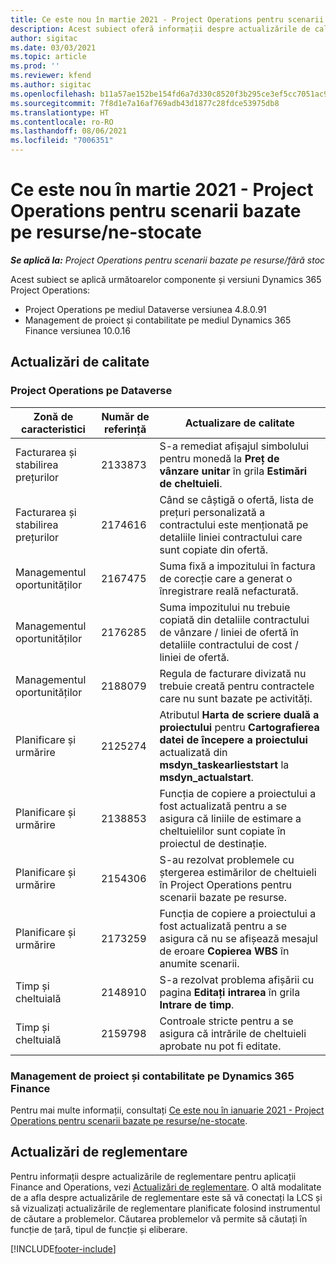 ```yaml
---
title: Ce este nou în martie 2021 - Project Operations pentru scenarii bazate pe resurse/ne-stocate
description: Acest subiect oferă informații despre actualizările de calitate disponibile în lansarea din martie 2021 a Project Operations pentru scenarii bazate pe resurse/ne-stocate.
author: sigitac
ms.date: 03/03/2021
ms.topic: article
ms.prod: ''
ms.reviewer: kfend
ms.author: sigitac
ms.openlocfilehash: b11a57ae152be154fd6a7d330c8520f3b295ce3ef5cc7051ac9b343e3bcdbe12
ms.sourcegitcommit: 7f8d1e7a16af769adb43d1877c28fdce53975db8
ms.translationtype: HT
ms.contentlocale: ro-RO
ms.lasthandoff: 08/06/2021
ms.locfileid: "7006351"
---
```

# <a name="whats-new-march-2021---project-operations-for-resourcenon-stocked-based-scenarios"></a>Ce este nou în martie 2021 - Project Operations pentru scenarii bazate pe resurse/ne-stocate

_**Se aplică la:** Project Operations pentru scenarii bazate pe resurse/fără stoc_

Acest subiect se aplică următoarelor componente și versiuni Dynamics 365 Project Operations:

- Project Operations pe mediul Dataverse versiunea 4.8.0.91 
- Management de proiect și contabilitate pe mediul Dynamics 365 Finance versiunea 10.0.16 

## <a name="quality-updates"></a>Actualizări de calitate

### <a name="project-operations-on-dataverse"></a>Project Operations pe Dataverse


| **Zonă de caracteristici** | **Număr de referință** | **Actualizare de calitate** |
| --- | --- | --- |
| Facturarea și stabilirea prețurilor | 2133873 | S-a remediat afișajul simbolului pentru monedă la **Preț de vânzare unitar** în grila **Estimări de cheltuieli**. |
| Facturarea și stabilirea prețurilor | 2174616 | Când se câștigă o ofertă, lista de prețuri personalizată a contractului este menționată pe detaliile liniei contractului care sunt copiate din ofertă. |
| Managementul oportunităților | 2167475 | Suma fixă a impozitului în factura de corecție care a generat o înregistrare reală nefacturată. |
| Managementul oportunităților | 2176285 | Suma impozitului nu trebuie copiată din detaliile contractului de vânzare / liniei de ofertă în detaliile contractului de cost / liniei de ofertă. |
| Managementul oportunităților | 2188079 | Regula de facturare divizată nu trebuie creată pentru contractele care nu sunt bazate pe activități. |
| Planificare și urmărire | 2125274 | Atributul **Harta de scriere duală a proiectului** pentru **Cartografierea datei de începere a proiectului** actualizată din **msdyn\_taskearlieststart** la **msdyn\_actualstart**. |
| Planificare și urmărire | 2138853 | Funcția de copiere a proiectului a fost actualizată pentru a se asigura că liniile de estimare a cheltuielilor sunt copiate în proiectul de destinație. |
| Planificare și urmărire | 2154306 | S-au rezolvat problemele cu ștergerea estimărilor de cheltuieli în Project Operations pentru scenarii bazate pe resurse. |
| Planificare și urmărire | 2173259 | Funcția de copiere a proiectului a fost actualizată pentru a se asigura că nu se afișează mesajul de eroare **Copierea WBS** în anumite scenarii. |
| Timp și cheltuială | 2148910 | S-a rezolvat problema afișării cu pagina **Editați intrarea** în grila **Intrare de timp**. |
| Timp și cheltuială | 2159798 | Controale stricte pentru a se asigura că intrările de cheltuieli aprobate nu pot fi editate. |

### <a name="project-management-and-accounting-on-dynamics-365-finance"></a>Management de proiect și contabilitate pe Dynamics 365 Finance

Pentru mai multe informații, consultați [Ce este nou în ianuarie 2021 - Project Operations pentru scenarii bazate pe resurse/ne-stocate](whats-new-jan-2021-resource-based.md).

## <a name="regulatory-updates"></a>Actualizări de reglementare

Pentru informații despre actualizările de reglementare pentru aplicații Finance and Operations, vezi [Actualizări de reglementare](/dynamics365/finance/localizations/regulatory-updates). O altă modalitate de a afla despre actualizările de reglementare este să vă conectați la LCS și să vizualizați actualizările de reglementare planificate folosind instrumentul de căutare a problemelor. Căutarea problemelor vă permite să căutați în funcție de țară, tipul de funcție și eliberare.


[!INCLUDE[footer-include](../includes/footer-banner.md)]